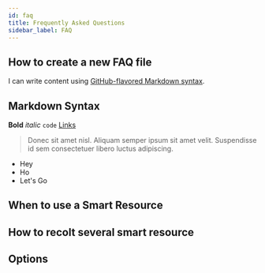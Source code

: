 ```yaml
---
id: faq
title: Frequently Asked Questions
sidebar_label: FAQ
---
```


## How to create a new FAQ file
I can write content using [GitHub-flavored Markdown syntax](https://github.github.com/gfm/).

## Markdown Syntax

**Bold** _italic_ `code` [Links](#url)

> Donec sit amet nisl. Aliquam semper ipsum sit amet velit. Suspendisse
> id sem consectetuer libero luctus adipiscing.

* Hey
* Ho
* Let's Go




## When to use a Smart Resource

## How to recolt several smart resource

## Options

##
